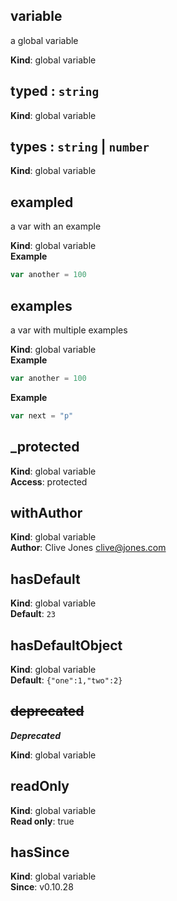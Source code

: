 <a name="variable"></a>

## variable
a global variable

**Kind**: global variable  
<a name="typed"></a>

## typed : <code>string</code>
**Kind**: global variable  
<a name="types"></a>

## types : <code>string</code> \| <code>number</code>
**Kind**: global variable  
<a name="exampled"></a>

## exampled
a var with an example

**Kind**: global variable  
**Example**  
```js
var another = 100
```
<a name="examples"></a>

## examples
a var with multiple examples

**Kind**: global variable  
**Example**  
```js
var another = 100
```
**Example**  
```js
var next = "p"
```
<a name="_protected"></a>

## \_protected
**Kind**: global variable  
**Access**: protected  
<a name="withAuthor"></a>

## withAuthor
**Kind**: global variable  
**Author**: Clive Jones <clive@jones.com>  
<a name="hasDefault"></a>

## hasDefault
**Kind**: global variable  
**Default**: <code>23</code>  
<a name="hasDefaultObject"></a>

## hasDefaultObject
**Kind**: global variable  
**Default**: <code>{&quot;one&quot;:1,&quot;two&quot;:2}</code>  
<a name="deprecated"></a>

## ~~deprecated~~
***Deprecated***

**Kind**: global variable  
<a name="readOnly"></a>

## readOnly
**Kind**: global variable  
**Read only**: true  
<a name="hasSince"></a>

## hasSince
**Kind**: global variable  
**Since**: v0.10.28  
